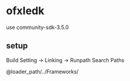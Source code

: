 
# ofxIedk

use community-sdk-3.5.0

## setup

Build Setting -> Linking -> Runpath Search Paths

@loader_path/../Frameworks/